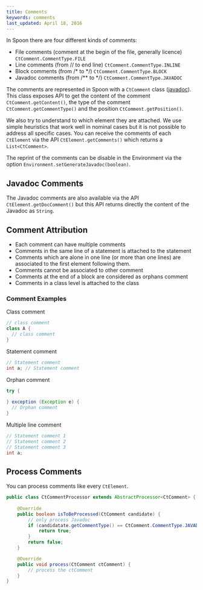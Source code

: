 ```yaml
---
title: Comments
keywords: comments
last_updated: April 18, 2016
---
```


In Spoon there are four different kinds of comments:

* File comments (comment at the begin of the file, generally licence) ```CtComment.CommentType.FILE```
* Line comments (from // to end line) ```CtComment.CommentType.INLINE```
* Block comments (from /* to */) ```CtComment.CommentType.BLOCK```
* Javadoc comments (from /** to */) ```CtComment.CommentType.JAVADOC```

The comments are represented in Spoon with a ```CtComment``` class ([javadoc](http://spoon.gforge.inria.fr/mvnsites/spoon-core/apidocs/spoon/reflect/declaration/CtComment.html)). 
This class exposes API to get the content of the comment ```CtComment.getContent()```, the type of the comment ```CtComment.getCommentType()``` and the position ```CtComment.getPosition()```.

We also try to understand to which element they are attached.
We use simple heuristics that work well in nominal cases but it is not possible to address all specific cases.
You can receive the comments of each ```CtElement``` via the API ```CtElement.getComments()``` which returns a ```List<CtComment>```.

The reprint of the comments can be disable in the Environment via the option ```Environment.setGenerateJavadoc(boolean)```.  

## Javadoc Comments

The Javadoc comments are also available via the API ```CtElement.getDocComment()``` but this API returns directly the content of the Javadoc as ```String```.

## Comment Attribution

* Each comment can have multiple comments
* Comments in the same line of a statement is attached to the statement
* Comments which are alone in one line (or more than one lines) are associated to the first element following them. 
* Comments cannot be associated to other comment
* Comments at the end of a block are considered as orphans comment
* Comments in a class level is attached to the class

### Comment Examples
Class comment
```java
// class comment
class A {
  // class comment
}
```

Statement comment
```java
// Statement comment
int a; // Statement comment
```

Orphan comment
```java
try {
 
} exception (Exception e) {
  // Orphan comment
}
```

Multiple line comment
```java
// Statement comment 1
// Statement comment 2 
// Statement comment 3
int a;
```

## Process Comments

You can process comments like every ```CtElement```.

```java
public class CtCommentProcessor extends AbstractProcessor<CtComment> {
    
    @Override
    public boolean isToBeProcessed(CtComment candidate) {
        // only process Javadoc
        if (candidatate.getCommentType() == CtComment.CommentType.JAVADOC) {
            return true;
        }
        return false;
    }

    @Override
    public void process(CtComment ctComment) {
        // process the ctComment
    } 
}
```